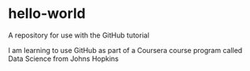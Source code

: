 # hello-world
A repository for use with the GitHub tutorial

I am learning to use GitHub as part of a Coursera course program called Data Science from Johns Hopkins

